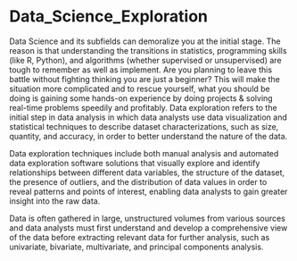 # Data_Science_Exploration

Data Science and its subfields can demoralize you at the initial stage. The reason is that understanding the transitions in statistics, programming skills (like R, Python), and algorithms (whether supervised or unsupervised) are tough to remember as well as implement. Are you planning to leave this battle without fighting thinking you are just a beginner? This will make the situation more complicated and to rescue yourself, what you should be doing is gaining some hands-on experience by doing projects & solving real-time problems speedily and profitably.
 Data exploration refers to the initial step in data analysis in which data analysts use data visualization and statistical techniques to describe dataset characterizations, such as size, quantity, and accuracy, in order to better understand the nature of the data.

Data exploration techniques include both manual analysis and automated data exploration software solutions that visually explore and identify relationships between different data variables, the structure of the dataset, the presence of outliers, and the distribution of data values in order to reveal patterns and points of interest, enabling data analysts to gain greater insight into the raw data.

Data is often gathered in large, unstructured volumes from various sources and data analysts must first understand and develop a comprehensive view of the data before extracting relevant data for further analysis, such as univariate, bivariate, multivariate, and principal components analysis.
